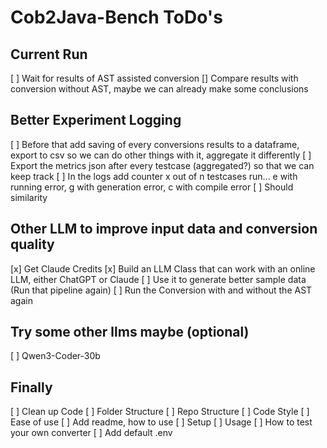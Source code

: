 # Cob2Java-Bench ToDo's

## Current Run
[ ] Wait for results of AST assisted conversion
    [] Compare results with conversion without AST, maybe we can already make some conclusions

## Better Experiment Logging
[ ] Before that add saving of every conversions results to a dataframe, export to csv so we can do other things with it, aggregate it differently 
[ ] Export the metrics json after every testcase (aggregated?) so that we can keep track
[ ] In the logs add counter x out of n testcases run...  e with running error, g with generation error, c with compile error
[ ] Should similarity 

## Other LLM to improve input data and conversion quality
[x] Get Claude Credits
[x] Build an LLM Class that can work with an online LLM, either ChatGPT or Claude
[ ] Use it to generate better sample data (Run that pipeline again)
[ ] Run the Conversion with and without the AST again


## Try some other llms maybe (optional)
[ ] Qwen3-Coder-30b


## Finally
[ ] Clean up Code
    [ ] Folder Structure
    [ ] Repo Structure
    [ ] Code Style
    [ ] Ease of use
[ ] Add readme, how to use
    [ ] Setup
    [ ] Usage
        [ ] How to test your own converter
[ ] Add default .env